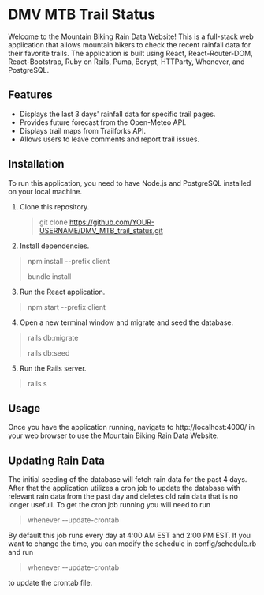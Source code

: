 
# DMV MTB Trail Status

Welcome to the Mountain Biking Rain Data Website! This is a full-stack web application that allows mountain bikers to check the recent rainfall data for their favorite trails. The application is built using React, React-Router-DOM, React-Bootstrap, Ruby on Rails, Puma, Bcrypt, HTTParty, Whenever, and PostgreSQL.

## Features

- Displays the last 3 days' rainfall data for specific trail pages.
- Provides future forecast from the Open-Meteo API.
- Displays trail maps from Trailforks API.
- Allows users to leave comments and report trail issues.

## Installation

To run this application, you need to have Node.js and PostgreSQL installed on your local machine.

1. Clone this repository.

    > git clone https://github.com/YOUR-USERNAME/DMV_MTB_trail_status.git

2. Install dependencies.

> npm install --prefix client
>
> bundle install

3. Run the React application.

> npm start --prefix client

4. Open a new terminal window and migrate and seed the database.

> rails db:migrate
>
> rails db:seed

5. Run the Rails server.

> rails s

## Usage

Once you have the application running, navigate to http://localhost:4000/ in your web browser to use the Mountain Biking Rain Data Website.

## Updating Rain Data

The initial seeding of the database will fetch rain data for the past 4 days.  After that the application utilizes a cron job to update the database with relevant rain data from the past day and deletes old rain data that is no longer usefull. To get the cron job running you will need to run 

>whenever --update-crontab 

By default this job runs every day at 4:00 AM EST and 2:00 PM EST. If you want to change the time, you can modify the schedule in config/schedule.rb and run 

>whenever --update-crontab

to update the crontab file.